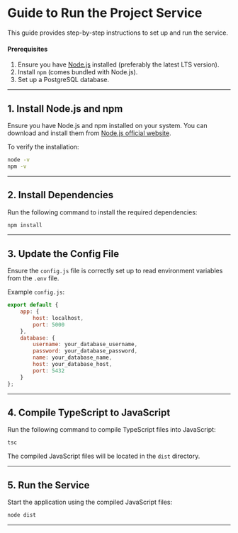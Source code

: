 # Guide to Run the Project Service

This guide provides step-by-step instructions to set up and run the service.

#### Prerequisites
1. Ensure you have [Node.js](https://nodejs.org/) installed (preferably the latest LTS version).
2. Install `npm` (comes bundled with Node.js).
3. Set up a PostgreSQL database.

---

## 1. Install Node.js and npm
Ensure you have Node.js and npm installed on your system. You can download and install them from [Node.js official website](https://nodejs.org/).

To verify the installation:
```bash
node -v
npm -v
```

---

## 2. Install Dependencies
Run the following command to install the required dependencies:

```bash
npm install
```

---

## 3. Update the Config File
Ensure the `config.js` file is correctly set up to read environment variables from the `.env` file.

Example `config.js`:
```javascript
export default {
    app: {
        host: localhost,
        port: 5000
    },
    database: {
        username: your_database_username,
        password: your_database_password,
        name: your_database_name,
        host: your_database_host,
        port: 5432
    }
};
```

---

## 4. Compile TypeScript to JavaScript
Run the following command to compile TypeScript files into JavaScript:

```bash
tsc
```

The compiled JavaScript files will be located in the `dist` directory.

---

## 5. Run the Service
Start the application using the compiled JavaScript files:

```bash
node dist
```

---
